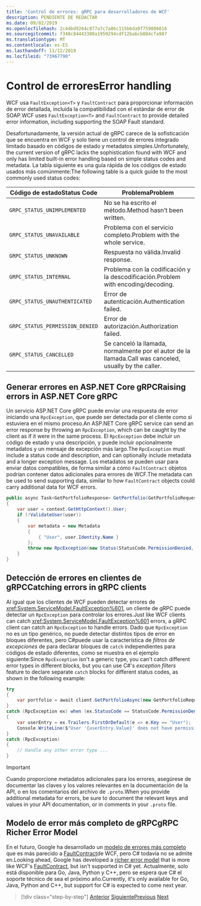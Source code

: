 ```yaml
---
title: 'Control de errores: gRPC para desarrolladores de WCF'
description: PENDIENTE DE REDACTAR
ms.date: 09/02/2019
ms.openlocfilehash: 2c44bd9264c877a7c7a86c115b6da9f759006016
ms.sourcegitcommit: f348c84443380a1959294cdf12babcb804cfa987
ms.translationtype: MT
ms.contentlocale: es-ES
ms.lasthandoff: 11/12/2019
ms.locfileid: "73967790"
---
```

# <a name="error-handling"></a><span data-ttu-id="81317-103">Control de errores</span><span class="sxs-lookup"><span data-stu-id="81317-103">Error handling</span></span>

<span data-ttu-id="81317-104">WCF usa `FaultException<T>` y `FaultContract` para proporcionar información de error detallada, incluida la compatibilidad con el estándar de error de SOAP.</span><span class="sxs-lookup"><span data-stu-id="81317-104">WCF uses `FaultException<T>` and `FaultContract` to provide detailed error information, including supporting the SOAP Fault standard.</span></span>

<span data-ttu-id="81317-105">Desafortunadamente, la versión actual de gRPC carece de la sofisticación que se encuentra en WCF y solo tiene un control de errores integrado limitado basado en códigos de estado y metadatos simples.</span><span class="sxs-lookup"><span data-stu-id="81317-105">Unfortunately, the current version of gRPC lacks the sophistication found with WCF and only has limited built-in error handling based on simple status codes and metadata.</span></span> <span data-ttu-id="81317-106">La tabla siguiente es una guía rápida de los códigos de estado usados más comúnmente:</span><span class="sxs-lookup"><span data-stu-id="81317-106">The following table is a quick guide to the most commonly used status codes:</span></span>

| <span data-ttu-id="81317-107">Código de estado</span><span class="sxs-lookup"><span data-stu-id="81317-107">Status Code</span></span> | <span data-ttu-id="81317-108">Problema</span><span class="sxs-lookup"><span data-stu-id="81317-108">Problem</span></span> |
| ----------- | ------- |
| `GRPC_STATUS_UNIMPLEMENTED` | <span data-ttu-id="81317-109">No se ha escrito el método.</span><span class="sxs-lookup"><span data-stu-id="81317-109">Method hasn’t been written.</span></span> |
| `GRPC_STATUS_UNAVAILABLE` | <span data-ttu-id="81317-110">Problema con el servicio completo.</span><span class="sxs-lookup"><span data-stu-id="81317-110">Problem with the whole service.</span></span> |
| `GRPC_STATUS_UNKNOWN` | <span data-ttu-id="81317-111">Respuesta no válida.</span><span class="sxs-lookup"><span data-stu-id="81317-111">Invalid response.</span></span> |
| `GRPC_STATUS_INTERNAL` | <span data-ttu-id="81317-112">Problema con la codificación y la descodificación.</span><span class="sxs-lookup"><span data-stu-id="81317-112">Problem with encoding/decoding.</span></span> |
| `GRPC_STATUS_UNAUTHENTICATED` | <span data-ttu-id="81317-113">Error de autenticación.</span><span class="sxs-lookup"><span data-stu-id="81317-113">Authentication failed.</span></span> |
| `GRPC_STATUS_PERMISSION_DENIED` | <span data-ttu-id="81317-114">Error de autorización.</span><span class="sxs-lookup"><span data-stu-id="81317-114">Authorization failed.</span></span> |
| `GRPC_STATUS_CANCELLED` | <span data-ttu-id="81317-115">Se canceló la llamada, normalmente por el autor de la llamada.</span><span class="sxs-lookup"><span data-stu-id="81317-115">Call was canceled, usually by the caller.</span></span> |

## <a name="raising-errors-in-aspnet-core-grpc"></a><span data-ttu-id="81317-116">Generar errores en ASP.NET Core gRPC</span><span class="sxs-lookup"><span data-stu-id="81317-116">Raising errors in ASP.NET Core gRPC</span></span>

<span data-ttu-id="81317-117">Un servicio ASP.NET Core gRPC puede enviar una respuesta de error iniciando una `RpcException`, que puede ser detectada por el cliente como si estuviera en el mismo proceso.</span><span class="sxs-lookup"><span data-stu-id="81317-117">An ASP.NET Core gRPC service can send an error response by throwing an `RpcException`, which can be caught by the client as if it were in the same process.</span></span> <span data-ttu-id="81317-118">El `RpcException` debe incluir un código de estado y una descripción, y puede incluir opcionalmente metadatos y un mensaje de excepción más largo.</span><span class="sxs-lookup"><span data-stu-id="81317-118">The `RpcException` must include a status code and description, and can optionally include metadata and a longer exception message.</span></span> <span data-ttu-id="81317-119">Los metadatos se pueden usar para enviar datos compatibles, de forma similar a cómo `FaultContract` objetos podrían contener datos adicionales para errores de WCF.</span><span class="sxs-lookup"><span data-stu-id="81317-119">The metadata can be used to send supporting data, similar to how `FaultContract` objects could carry additional data for WCF errors.</span></span>

```csharp
public async Task<GetPortfolioResponse> GetPortfolio(GetPortfolioRequest request, ServerCallContext context)
{
    var user = context.GetHttpContext().User;
    if (!ValidateUser(user))
    {
        var metadata = new Metadata
        {
            { "User", user.Identity.Name }
        };
        throw new RpcException(new Status(StatusCode.PermissionDenied, "Permission denied"), metadata);
    }
}
```

## <a name="catching-errors-in-grpc-clients"></a><span data-ttu-id="81317-120">Detección de errores en clientes de gRPC</span><span class="sxs-lookup"><span data-stu-id="81317-120">Catching errors in gRPC clients</span></span>

<span data-ttu-id="81317-121">Al igual que los clientes de WCF pueden detectar errores de <xref:System.ServiceModel.FaultException%601>, un cliente de gRPC puede detectar un `RpcException` para controlar los errores.</span><span class="sxs-lookup"><span data-stu-id="81317-121">Just like WCF clients can catch <xref:System.ServiceModel.FaultException%601> errors, a gRPC client can catch an `RpcException` to handle errors.</span></span> <span data-ttu-id="81317-122">Dado que `RpcException` no es un tipo genérico, no puede detectar distintos tipos de error en bloques diferentes, pero C#puede usar la característica de *filtros de excepciones* de para declarar bloques de `catch` independientes para códigos de estado diferentes, como se muestra en el ejemplo siguiente:</span><span class="sxs-lookup"><span data-stu-id="81317-122">Since `RpcException` isn't a generic type, you can't catch different error types in different blocks, but you can use C#'s *exception filters* feature to declare separate `catch` blocks for different status codes, as shown in the following example:</span></span>

```csharp
try
{
    var portfolio = await client.GetPortfolioAsync(new GetPortfolioRequest { Id = id });
}
catch (RpcException ex) when (ex.StatusCode == StatusCode.PermissionDenied)
{
    var userEntry = ex.Trailers.FirstOrDefault(e => e.Key == "User");
    Console.WriteLine($"User '{userEntry.Value}' does not have permission to view this portfolio.");
}
catch (RpcException)
{
    // Handle any other error type ...
}
```

> [!IMPORTANT]
> <span data-ttu-id="81317-123">Cuando proporcione metadatos adicionales para los errores, asegúrese de documentar las claves y los valores relevantes en la documentación de la API, o en los comentarios del archivo de `.proto`.</span><span class="sxs-lookup"><span data-stu-id="81317-123">When you provide additional metadata for errors, be sure to document the relevant keys and values in your API documentation, or in comments in your `.proto` file.</span></span>

## <a name="grpc-richer-error-model"></a><span data-ttu-id="81317-124">Modelo de error más completo de gRPC</span><span class="sxs-lookup"><span data-stu-id="81317-124">gRPC Richer Error Model</span></span>

<span data-ttu-id="81317-125">En el futuro, Google ha desarrollado un [modelo de errores más completo](https://cloud.google.com/apis/design/errors#error_model) que es más parecido a [FaultContract](xref:System.ServiceModel.FaultContractAttribute)de WCF, pero C# todavía no se admite en.</span><span class="sxs-lookup"><span data-stu-id="81317-125">Looking ahead, Google has developed a [richer error model](https://cloud.google.com/apis/design/errors#error_model) that is more like WCF's [FaultContract](xref:System.ServiceModel.FaultContractAttribute), but isn't supported in C# yet.</span></span> <span data-ttu-id="81317-126">Actualmente, solo está disponible para Go, Java, Python y C++, pero se espera que C# el soporte técnico de sea el próximo año.</span><span class="sxs-lookup"><span data-stu-id="81317-126">Currently, it's only available for Go, Java, Python and C++, but support for C# is expected to come next year.</span></span>

>[!div class="step-by-step"]
><span data-ttu-id="81317-127">[Anterior](metadata.md)
>[Siguiente](ws-protocols.md)</span><span class="sxs-lookup"><span data-stu-id="81317-127">[Previous](metadata.md)
[Next](ws-protocols.md)</span></span>
